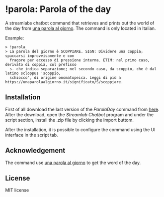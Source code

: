 # !parola: Parola of the day

A streamlabs chatbot command that retrieves and prints out the world of the day from [una parola al giorno](https://unaparolaalgiorno.it). The command is only located in Italian.

Example:
```
> !parola
> La parola del giorno è SCOPPIARE. SIGN: Dividere una coppia; spaccarsi improvvisamente e con 
  fragore per eccesso di pressione interna. ETIM: nel primo caso, derivato di coppia, col prefisso
  s- che indica separazione; nel secondo caso, da scoppio, che è dal latino scloppus 'scoppio,
  schiocco', di origine onomatopeica. Leggi di più a https://unaparolaalgiorno.it/significato/S/scoppiare.
```

## Installation
First of all download the last version of the *ParolaDay* command from [here](https://github.com/lucarin91/paroladay-streamlabs/releases).
After the download, open the *Streamlab Chatbot* program and under the script section, install the .zip file by clicking the import buttom.

After the installation, it is possible to configure the command using the UI interface in the script tab.

## Acknowledgement
The command use [una parola al giorno](https://unaparolaalgiorno.it) to get the word of the day.

## License
MIT license
